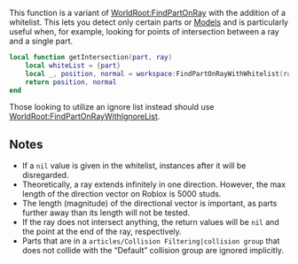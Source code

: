 This function is a variant of [WorldRoot:FindPartOnRay](https://developer.roblox.com/en-us/api-reference/function/WorldRoot/FindPartOnRay) with the addition of a whitelist. This lets you detect only certain parts or [Models](https://developer.roblox.com/en-us/api-reference/class/Model) and is particularly useful when, for example, looking for points of intersection between a ray and a single part.

```lua
local function getIntersection(part, ray)
    local whiteList = {part}
    local _, position, normal = workspace:FindPartOnRayWithWhitelist(ray, whiteList)
    return position, normal
end
``` 

Those looking to utilize an ignore list instead should use [WorldRoot:FindPartOnRayWithIgnoreList](https://developer.roblox.com/en-us/api-reference/function/WorldRoot/FindPartOnRayWithIgnoreList).

Notes
-----

*   If a `nil` value is given in the whitelist, instances after it will be disregarded.
*   Theoretically, a ray extends infinitely in one direction. However, the max length of the direction vector on Roblox is 5000 studs.
*   The length (magnitude) of the directional vector is important, as parts further away than its length will not be tested.
*   If the ray does not intersect anything, the return values will be `nil` and the point at the end of the ray, respectively.
*   Parts that are in a `articles/Collision Filtering|collision group` that does not collide with the “Default” collision group are ignored implicitly.